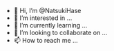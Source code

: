 - 👋 Hi, I’m @NatsukiHase
- 👀 I’m interested in ...
- 🌱 I’m currently learning ...
- 💞️ I’m looking to collaborate on ...
- 📫 How to reach me ...

<!---
NatsukiHase/NatsukiHase is a ✨ special ✨ repository because its `README.md` (this file) appears on your GitHub profile.
You can click the Preview link to take a look at your changes.
--->
